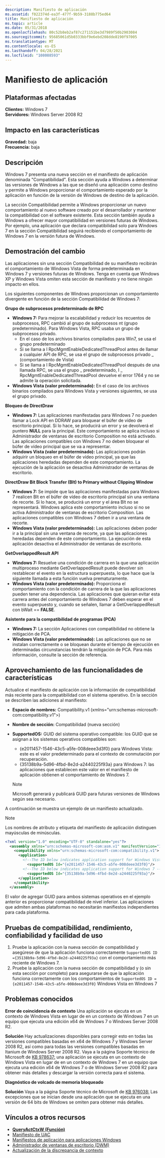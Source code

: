 ```yaml
---
description: Manifiesto de aplicación
ms.assetid: f022374d-ea3f-477f-9b59-3188b775ed64
title: Manifiesto de aplicación
ms.topic: article
ms.date: 05/31/2018
ms.openlocfilehash: 80c52b8eb2af87c271151be3d7989f50b2903084
ms.sourcegitcommit: 95685061d5b0333bbf9e6ebd208dde8190f97005
ms.translationtype: MT
ms.contentlocale: es-ES
ms.lasthandoff: 04/28/2021
ms.locfileid: "108088593"
---
```

# <a name="application-manifest"></a>Manifiesto de aplicación

## <a name="affected-platforms"></a>Plataformas afectadas

**Clientes:** Windows 7  
**Servidores:** Windows Server 2008 R2  









## <a name="feature-impact"></a>Impacto en las características

 **Gravedad:** baja  
**Frecuencia:** baja  





## <a name="description"></a>Descripción

Windows 7 presenta una nueva sección en el manifiesto de aplicación denominada "Compatibilidad". Esta sección ayuda a Windows a determinar las versiones de Windows a las que se diseñó una aplicación como destino y permite a Windows proporcionar el comportamiento esperado por la aplicación en función de la versión de Windows de destino de la aplicación.

La sección Compatibilidad permite a Windows proporcionar un nuevo comportamiento al nuevo software creado por el desarrollador y mantener la compatibilidad con el software existente. Esta sección también ayuda a Windows a ofrecer mayor compatibilidad en versiones futuras de Windows. Por ejemplo, una aplicación que declara compatibilidad solo para Windows 7 en la sección Compatibilidad seguirá recibiendo el comportamiento de Windows 7 en la versión futura de Windows.

## <a name="manifestation-of-change"></a>Demostración del cambio

Las aplicaciones sin una sección Compatibilidad de su manifiesto recibirán el comportamiento de Windows Vista de forma predeterminada en Windows 7 y versiones futuras de Windows. Tenga en cuenta que Windows XP y Windows Vista omiten esta sección de manifiesto y no tiene ningún impacto en ellos.

Los siguientes componentes de Windows proporcionan un comportamiento divergente en función de la sección Compatibilidad de Windows 7:

**Grupo de subprocesos predeterminado de RPC**

-   **Windows 7:** Para mejorar la escalabilidad y reducir los recuentos de subprocesos, RPC cambió al grupo de subprocesos nt (grupo predeterminado). Para Windows Vista, RPC usaba un grupo de subprocesos privado.
    -   En el caso de los archivos binarios compilados para Win7, se usa el grupo predeterminado
    -   Si se llama a I RpcMgmtEnableDedicatedThreadPool antes de llamar a cualquier API de RPC, se usa el grupo de subprocesos privado \_ (comportamiento de Vista)
    -   Si se llama a I RpcMgmtEnableDedicatedThreadPool después de una llamada RPC, se usa el grupo \_ predeterminado, I \_ RpcMgmtEnableDedicatedThreadPool devuelve el error 1764 y no se admite la operación solicitada.
-   **Windows Vista (valor predeterminado):** En el caso de los archivos binarios compilados para Windows Vista y versiones siguientes, se usa el grupo privado.

**Bloqueo de DirectDraw**

-   **Windows 7:** Las aplicaciones manifestadas para Windows 7 no pueden llamar a Lock API en DDRAW para bloquear el búfer de vídeo de escritorio principal. Si lo hace, se producirá un error y se devolverá el puntero **NULL** para la principal. Este comportamiento se aplica incluso si Administrador de ventanas de escritorio Composition no está activado. Las aplicaciones compatibles con Windows 7 no deben bloquear el búfer de vídeo principal que se va a representar.
-   **Windows Vista (valor predeterminado):** Las aplicaciones podrán adquirir un bloqueo en el búfer de vídeo principal, ya que las aplicaciones heredadas dependen de este comportamiento. La ejecución de la aplicación se desactiva Administrador de ventanas de escritorio.

**DirectDraw Bit Block Transfer (Blt) to Primary without Clipping Window**

-   **Windows 7:** Se impide que las aplicaciones manifestadas para Windows 7 realicen Blt en el búfer de vídeo de escritorio principal sin una ventana de recorte. Si lo hace, se producirá un error y el área Blt no se representará. Windows aplica este comportamiento incluso si no se activa Administrador de ventanas de escritorio Composition. Las aplicaciones compatibles con Windows 7 deben ir a una ventana de recorte.
-   **Windows Vista (valor predeterminado):** Las aplicaciones deben poder ir a la principal sin una ventana de recorte, ya que las aplicaciones heredadas dependen de este comportamiento. La ejecución de esta aplicación desactiva el Administrador de ventanas de escritorio.

**GetOverlappedResult API**

-   **Windows 7:** Resuelve una condición de carrera en la que una aplicación multiproceso mediante GetOverlappedResult puede devolver sin restablecer el evento en la estructura superpuesta, lo que hace que la siguiente llamada a esta función vuelva prematuramente.
-   **Windows Vista (valor predeterminado):** Proporciona el comportamiento con la condición de carrera de la que las aplicaciones pueden tener una dependencia. Las aplicaciones que quieran evitar esta carrera antes del comportamiento de Windows 7 deben esperar en el evento superpuesto y, cuando se señalen, llamar a GetOverlappedResult con bWait == **FALSE**.

**Asistente para la compatibilidad de programas (PCA)**

-   **Windows 7:** La sección Aplicaciones con compatibilidad no obtiene la mitigación de PCA.
-   **Windows Vista (valor predeterminado):** Las aplicaciones que no se instalan correctamente o se bloquean durante el tiempo de ejecución en determinadas circunstancias tendrán la mitigación de PCA. Para más información, consulte la sección de referencia.

## <a name="leveraging-feature-capabilities"></a>Aprovechamiento de las funcionalidades de características

Actualice el manifiesto de aplicación con la información de compatibilidad más reciente para la compatibilidad con el sistema operativo. En la sección se describen las adiciones al manifiesto:

-   **Espacio de nombres:** Compatibility.v1 (xmlns="urn:schemas-microsoft-com:compatibility.v1">)

-   **Nombre de sección:** Compatibilidad (nueva sección)

-   **SupportedOS:** GUID del sistema operativo compatible: los GUID que se asignan a los sistemas operativos compatibles son:

    -   {e2011457-1546-43c5-a5fe-008deee3d3f0} para Windows Vista: este es el valor predeterminado para el contexto de conmutación por recuperación.
    -   {35138b9a-5d96-4fbd-8e2d-a2440225f93a} para Windows 7: las aplicaciones que establecen este valor en el manifiesto de aplicación obtienen el comportamiento de Windows 7.

    > [!Note]  
    > Microsoft generará y publicará GUID para futuras versiones de Windows según sea necesario.

     

A continuación se muestra un ejemplo de un manifiesto actualizado.

> [!Note]  
> Los nombres de atributo y etiqueta del manifiesto de aplicación distinguen mayúsculas de minúsculas.

 


```XML
<?xml version="1.0" encoding="UTF-8" standalone="yes"?> 
  <assembly xmlns="urn:schemas-microsoft-com:asm.v1" manifestVersion="1.0"> 
    <compatibility xmlns="urn:schemas-microsoft-com:compatibility.v1"> 
      <application> 
        <!--The ID below indicates application support for Windows Vista --> 
          <supportedOS Id="{e2011457-1546-43c5-a5fe-008deee3d3f0}"/> 
        <!--The ID below indicates application support for Windows 7 --> 
          <supportedOS Id="{35138b9a-5d96-4fbd-8e2d-a2440225f93a}"/> 
      </application> 
    </compatibility>
  </assembly>
```



El valor de agregar GUID para ambos sistemas operativos en el ejemplo anterior es proporcionar compatibilidad de nivel inferior. Las aplicaciones que admiten ambas plataformas no necesitarán manifiestos independientes para cada plataforma.

## <a name="compatibility-performance-reliability-and-usability-testing"></a>Pruebas de compatibilidad, rendimiento, confiabilidad y facilidad de uso

1.  Pruebe la aplicación con la nueva sección de compatibilidad y asegúrese de que la aplicación funciona correctamente `SupportedOS ID ={35138b9a-5d96-4fbd-8e2d-a2440225f93a}` con el comportamiento más reciente de Windows 7.
2.  Pruebe la aplicación con la nueva sección de compatibilidad y (o sin esta sección por completo) para asegurarse de que la aplicación funciona correctamente con los comportamientos de `SupportedOS ID ={e2011457-1546-43c5-a5fe-008deee3d3f0}` Windows Vista en Windows 7

## <a name="known-issues"></a>Problemas conocidos

**Error de coincidencia de contexto** Una aplicación se ejecuta en un contexto de Windows Vista en lugar de en un contexto de Windows 7 en un equipo que ejecuta una edición x64 de Windows 7 o Windows Server 2008 R2.

**Solución** Hay actualizaciones disponibles para corregir esto en todas las versiones compatibles basadas en x64 de Windows 7 y Windows Server 2008 R2, así como para todas las versiones compatibles basadas en Itanium de Windows Server 2008 R2. Vaya a la página Soporte técnico de Microsoft de [KB 978637:](https://support.microsoft.com/kb/978637) una aplicación se ejecuta en un contexto de Windows Vista en lugar de en un contexto de Windows 7 en un equipo que ejecuta una edición x64 de Windows 7 o de Windows Server 2008 R2 para obtener más detalles y descargar la versión correcta para el sistema.

**Diagnóstico de volcado de memoria bloqueado**

**Solución** Vaya a la página Soporte técnico de Microsoft de [KB 976038:](https://support.microsoft.com/kb/976038) Las excepciones que se inician desde una aplicación que se ejecuta en una versión de 64 bits de Windows se omiten para obtener más detalles.

## <a name="links-to-other-resources"></a>Vínculos a otros recursos

-   [**QueryActCtxW (Función)**](/windows/win32/api/winbase/nf-winbase-queryactctxw)
-   [Manifiesto de UAC](/previous-versions/bb756929(v=msdn.10))
-   [Manifiestos de aplicación para aplicaciones Windows](../sbscs/application-manifests.md)
-   [Administrador de ventanas de escritorio (DWM)](../dwm/dwm-overview.md)
-   [Actualización de la discrepancia de contexto](https://support.microsoft.com/kb/978637)

 

 
